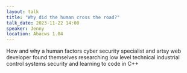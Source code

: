 ```yaml
---
layout: talk
title: "Why did the human cross the road?"
talk_date: 2023-11-22 14:00
speaker: Jenny
location: Abacws 1.04
---
```

How and why a human factors cyber security specialist and artsy web developer found themselves researching low level technical industrial control systems security and learning to code in C++
